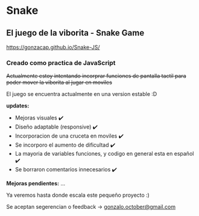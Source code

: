 # Snake
## El juego de la viborita - Snake Game

https://gonzacap.github.io/Snake-JS/

### Creado como practica de JavaScript

~~Actualmente estoy intentando incorprar funciones de pantalla tactil para poder mover la viborita al jugar en moviles~~

El juego se encuentra actualmente en una version estable :D


**updates:**

* Mejoras visuales :heavy_check_mark:
* Diseño adaptable (responsive) :heavy_check_mark:
* Incorporacion de una cruceta en moviles :heavy_check_mark:
* Se incorporo el aumento de dificultad :heavy_check_mark:
* La mayoria de variables funciones, y codigo en general esta en español :heavy_check_mark:
* Se borraron comentarios innecesarios :heavy_check_mark:

**Mejoras pendientes:**
 ...

Ya veremos hasta donde escala este pequeño proyecto :)

Se aceptan segerencian o feedback -> [gonzalo.october@gmail.com](mailto:gonzalo.october@gmail.com)
